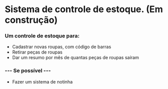 # Sistema de controle de estoque. (Em construção)
### Um controle de estoque para:

- Cadastrar novas roupas, com código de barras
- Retirar peças de roupas
- Dar um resumo por mês de quantas peças de roupas saíram

### --- Se possível --- 

- Fazer um sistema de notinha
